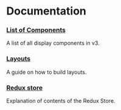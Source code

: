 # Documentation

### [List of Components](COMPONENTS.md)

A list of all display components in v3.

### [Layouts](CREATING_LAYOUT_WALKTHROUGH.md)

A guide on how to build layouts.

### [Redux store](../src/redux/REDUX_STORE.md)

Explanation of contents of the Redux Store.